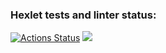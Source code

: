 ### Hexlet tests and linter status:
[![Actions Status](https://github.com/VladSobinov/frontend-project-44/actions/workflows/hexlet-check.yml/badge.svg)](https://github.com/VladSobinov/frontend-project-44/actions)
<a href="https://codeclimate.com/github/VladSobinov/frontend-project-44/maintainability"><img src="https://api.codeclimate.com/v1/badges/8615117378eb4847c820/maintainability" /></a>